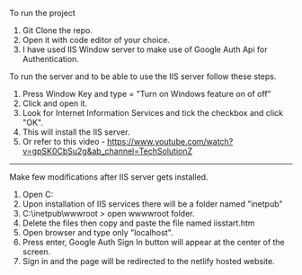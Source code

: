 To run the project
1. Git Clone the repo.
2. Open it with code editor of your choice.
3. I have used IIS Window server to make use of Google Auth Api for Authentication.

To run the server and to be able to use the IIS server follow these steps.
1. Press Window Key and type = "Turn on Windows feature on of off"
2. Click and open it.
3. Look for Internet Information Services and tick the checkbox and click "OK".
4. This will install the IIS server.
5. Or refer to this video - https://www.youtube.com/watch?v=gpSK0CbSu2g&ab_channel=TechSolutionZ

-----------------------
Make few modifications after IIS server gets installed.
1. Open C:
2. Upon installation of IIS services there will be a folder named "inetpub"
3. C:\inetpub\wwwroot   > open wwwwroot folder.
4. Delete the files then copy and  paste the file named iisstart.htm
5. Open browser and type only "localhost".
6. Press enter, Google Auth Sign In button will appear at the center of the screen.
7. Sign in and the page will be redirected to the netlify hosted website.